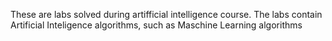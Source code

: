 These are labs solved during artifficial intelligence course. The labs contain Artificial Inteligence algorithms, such as Maschine Learning algorithms
